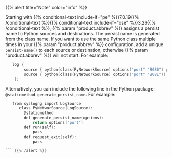 ---
---
<!-- DISCLAIMER: This file is based on the syslog-ng Open Source Edition documentation https://github.com/balabit/syslog-ng-ose-guides/commit/2f4a52ee61d1ea9ad27cb4f3168b95408fddfdf2 and is used under the terms of The syslog-ng Open Source Edition Documentation License. The file has been modified by Axoflow. -->
{{% alert title="Note" color="info" %}}

Starting with {{% conditional-text include-if="pe" %}}7.0.19{{% /conditional-text %}}{{% conditional-text include-if="ose" %}}3.26{{% /conditional-text %}}, {{% param "product.abbrev" %}} assigns a persist name to Python sources and destinations. The persist name is generated from the class name. If you want to use the same Python class multiple times in your {{% param "product.abbrev" %}} configuration, add a unique `persist-name()` to each source or destination, otherwise {{% param "product.abbrev" %}} will not start. For example:

```c
   log {
        source { python(class(PyNetworkSource) options("port" "8080") persist-name("<unique-string>); };
        source { python(class(PyNetworkSource) options("port" "8081")); };
    };

```

Alternatively, you can include the following line in the Python package: `@staticmethod generate_persist_name`. For example:

```c
   from syslogng import LogSource
      class PyNetworSource(LogSource):
        @staticmethod
        def generate_persist_name(options):
            return options["port"]
        def run(self):
            pass
        def request_exit(self):
            pass

``` {{% /alert %}}
